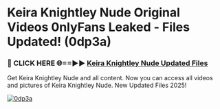 # Keira Knightley Nude Original Videos 0nlyFans Leaked - Files Updated! (0dp3a)

<h3>🔴 CLICK HERE 🌐==►► <a href="https://tinyurl.com/4mcuefdz" rel="nofollow">Keira Knightley Nude Updated Files</a></h3>

Get Keira Knightley Nude and all content. Now you can access all videos and pictures of Keira Knightley Nude. New Updated Files 2025!

[![0dp3a](https://i.imgur.com/StAQSOY.gif)](https://tinyurl.com/4mcuefdz)
